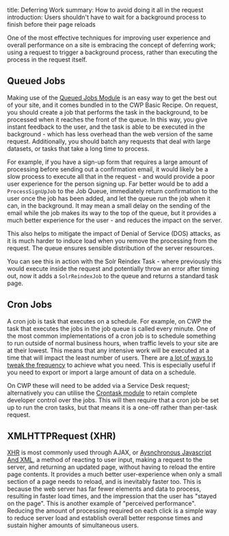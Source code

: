 title: Deferring Work
summary: How to avoid doing it all in the request
introduction: Users shouldn't have to wait for a background process to finish before their page reloads

One of the most effective techniques for improving user experience and overall performance on a site is embracing the
concept of deferring work; using a request to trigger a background process, rather than executing the process in the 
request itself.
 
## Queued Jobs
 
Making use of the [Queued Jobs Module](https://github.com/silverstripe-australia/silverstripe-queuedjobs) is an easy
way to get the best out of your site, and it comes bundled in to the CWP Basic Recipe. On request, you should create
a job that performs the task in the background, to be processed when it reaches the front of the queue. In this way, 
you give instant feedback to the user, and the task is able to be executed in the background - which has less overhead 
than the web version of the same request. Additionally, you should batch any requests that deal with large datasets, or 
tasks that take a long time to process.

For example, if you have a sign-up form that requires a large amount of processing before sending out a confirmation 
email, it would likely be a slow process to execute all that in the request - and would provide a poor user experience 
for the person signing up. Far better would be to add a `ProcessSignUpJob` to the Job Queue, immediately return 
confirmation to the user once the job has been added, and let the queue run the job when it can, in the background. It 
may mean a small delay on the sending of the email while the job makes its way to the top of the queue, but it provides 
a much better experience for the user - and reduces the impact on the server.

<div class="notice">
    This also helps to mitigate the impact of Denial of Service (DOS) attacks, as it is much harder to induce load when 
    you remove the processing from the request. The queue ensures sensible distribution of the server resources.
</div>

You can see this in action with the Solr Reindex Task - where previously this would execute inside the request and 
potentially throw an error after timing out, now it adds a `SolrReindexJob` to the queue and returns a standard task
page.

## Cron Jobs

A cron job is task that executes on a schedule. For example, on CWP the task that executes the jobs in the job queue is 
called every minute. One of the most common implementations of a cron job is to schedule something to run outside of 
normal business hours, when traffic levels to your site are at their lowest. This means that any intensive work will be 
executed at a time that will impact the least number of users. There are 
[a lot of ways to tweak the frequency](http://www.thegeekstuff.com/2009/06/15-practical-crontab-examples) to achieve 
what you need. This is especially useful if you need to export or import a large amount of data on a schedule.

On CWP these will need to be added via a Service Desk request; alternatively you can utilise the 
[Crontask module](https://github.com/silverstripe/silverstripe-crontask) to retain complete developer control over the 
jobs. This will then require that a cron job be set up to run the cron tasks, but that means it is a one-off rather than
per-task request.

## XMLHTTPRequest (XHR)

[XHR](https://en.wikipedia.org/wiki/XMLHttpRequest) is most commonly used through AJAX, or
[Aysnchronous Javascript And XML](http://www.seguetech.com/ajax-technology/), a method of reacting to user input, making
a request to the server, and returning an updated page, without having to reload the entire page contents. It provides a
much better user-experience when only a small section of a page needs to reload, and is inevitably faster too. This is 
because the web server has far fewer elements and data to process, resulting in faster load times, and the impression 
that the user has "stayed on the page". This is another example of "perceived performance". Reducing the amount of 
processing required on each click is a simple way to reduce server load and establish overall better response times and 
sustain higher amounts of simultaneous users.
